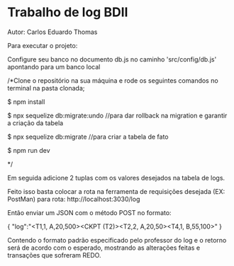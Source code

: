 # Trabalho de log BDII

Autor: Carlos Eduardo Thomas

Para executar o projeto:

Configure seu banco no documento db.js no caminho 'src/config/db.js' apontando para um banco local

/*Clone o repositório na sua máquina e rode os seguintes comandos no terminal na pasta clonada;

$ npm install

$ npx sequelize db:migrate:undo //para dar rollback na migration e garantir a criação da tabela

$ npx sequelize db:migrate //para criar a tabela de fato

$ npm run dev

*/

Em seguida adicione 2 tuplas com os valores desejados na tabela de logs.

Feito isso basta colocar a rota na ferramenta de requisições desejada (EX: PostMan) para rota:
http://localhost:3030/log

Então enviar um JSON com o método POST no formato:

{
  "log":"<start T1><T1,1, A,20,500><start T2><commit T1><CKPT (T2)><T2,2, A,20,50><start T3><start T4><commit T2><T4,1, B,55,100>"
}

Contendo o formato padrão especificado pelo professor do log e o retorno será de acordo com o esperado, 
mostrando as alterações feitas e transações que sofreram REDO.
